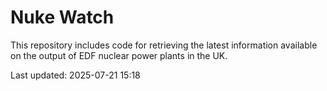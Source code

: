 # Nuke Watch

This repository includes code for retrieving the latest information available on the output of EDF nuclear power plants in the UK.

Last updated: 2025-07-21 15:18